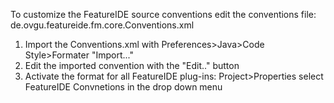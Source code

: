 To customize the FeatureIDE source conventions edit the conventions file:
de.ovgu.featureide.fm.core.Conventions.xml

1. Import the Conventions.xml with Preferences>Java>Code Style>Formater "Import..."
2. Edit the imported convention with the "Edit.." button
3. Activate the format for all FeatureIDE plug-ins: Project>Properties select FeatureIDE Convnetions in the drop down menu

